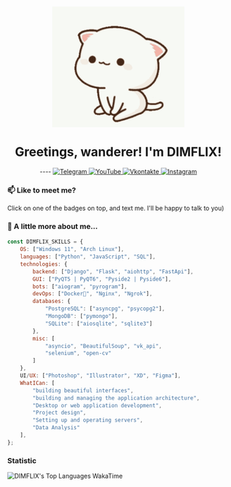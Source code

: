 <div align="center">
    <img align='center' width=300 src="https://github.com/DIMFLIX-OFFICIAL/DIMFLIX-OFFICIAL/blob/main/cat.gif?raw=true"/>    
    <h1 align="center"> Greetings, wanderer! I'm DIMFLIX!</h1>
    ----
    <a href="https://t.me/dimflix_official">
        <img src="https://img.shields.io/badge/-Telegram-090909?style=for-the-badge&logo=telegram&logoColor=27A0D9" alt="Telegram"/>
    </a>
    <a href="https://www.youtube.com/DIMFLIX">
        <img src="https://img.shields.io/badge/-YouTube-090909?style=for-the-badge&logo=YouTube&logoColor=FF0000" alt="YouTube"/>
    </a>
    <a href="https://vk.com/dimflix_official">
        <img src="https://img.shields.io/badge/-Vkontakte-090909?style=for-the-badge&logo=Vk&logoColor=4F7DB3" alt="Vkontakte"/>
    </a>
    <a href="https://www.instagram.com/dimflix_official">
        <img src="https://img.shields.io/badge/-Instagram-090909?style=for-the-badge&logo=instagram&logoColor=B4068E" alt="Instagram"/>
    </a>
</div>


### 📫 Like to meet me?

Click on one of the badges on top, and text me. I'll be happy to talk to you)


### 👻 A little more about me...  

```javascript
const DIMFLIX_SKILLS = {
    OS: ["Windows 11", "Arch Linux"],
    languages: ["Python", "JavaScript", "SQL"],
    technologies: {
        backend: ["Django", "Flask", "aiohttp", "FastApi"],
        GUI: ["PyQT5 | PyQT6", "Pyside2 | Pyside6"],
        bots: ["aiogram", "pyrogram"],
        devOps: ["Docker🐳", "Nginx", "Ngrok"],
        databases: {
            "PostgreSQL": ["asyncpg", "psycopg2"],
            "MongoDB": ["pymongo"],
            "SQLite": ["aiosqlite", "sqlite3"]
        },
        misc: [
            "asyncio", "BeautifulSoup", "vk_api",
            "selenium", "open-cv"
        ]
    },
    UI/UX: ["Photoshop", "Illustrator", "XD", "Figma"],
    WhatICan: [
        "building beautiful interfaces",
        "building and managing the application architecture",
        "Desktop or web application development",
        "Project design",
        "Setting up and operating servers",
        "Data Analysis"
    ],
};
```

<!--https://github-readme-stats.vercel.app/api/wakatime?username=dimflix&theme=transparent&title_color=5acbe9&color=E3E3E3&text_color=DEDEDE&hide_border=true&text_bold=true&layout=compact-->



### Statistic
<img height="300px" alt="DIMFLIX's Top Languages WakaTime" src="https://camo.githubusercontent.com/25388f4c32fa5cf79dd1f19cfa61703786240e18074f507711d2291bbbf704d2/68747470733a2f2f6769746875622d726561646d652d73746174732e76657263656c2e6170702f6170692f77616b6174696d653f757365726e616d653d64696d666c6978267468656d653d7472616e73706172656e74267469746c655f636f6c6f723d35616362653926636f6c6f723d45334533453326746578745f636f6c6f723d44454445444526686964655f626f726465723d7472756526746578745f626f6c643d74727565266c61796f75743d636f6d70616374" /><br>
